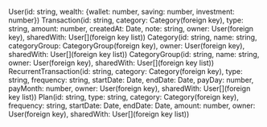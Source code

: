 User(id: string, wealth: {wallet: number, saving: number, investment: number})
Transaction(id: string, category: Category(foreign key), type: string, amount: number, createdAt: Date, note: string, owner: User(foreign key), sharedWith: User[](foreign key list))
Category(id: string, name: string, categoryGroup: CategoryGroup(foreign key), owner: User(foreign key), sharedWith: User[](foreign key list))
CategoryGroup(id: string, name: string, owner: User(foreign key), sharedWith: User[](foreign key list))
RecurrentTransaction(id: string, category: Category(foreign key), type: string, frequency: string, startDate: Date, endDate: Date, payDay: number, payMonth: number, owner: User(foreign key), sharedWith: User[](foreign key list))
Plan(id: string, type: string, category: Category(foreign key), frequency: string, startDate: Date, endDate: Date, amount: number, owner: User(foreign key), sharedWith: User[](foreign key list))